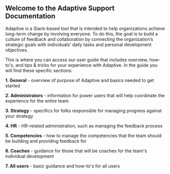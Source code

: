 ## Welcome to the Adaptive Support Documentation

Adaptive is a Slack-based tool that is intended to help organizations achieve long-term change by involving everyone.  To do this, the goal is to build a culture of feedback and collaboration by connecting the organization’s strategic goals with individuals’ daily tasks and personal development objectives.  

This is where you can access our user guide that includes overview, how-to's, and tips & tricks for your experience with Adaptive.  In the guide you will find these specific sections:

**1. General** - overview of purpose of Adaptive and basics needed to get started

**2. Administrators** - information for power users that will help coordinate the experience for the entire team

**3. Strategy** - specifics for folks responsible for managing progress against your strategy

**4. HR** - HR-related administration, such as managing the feedback process

**5. Competencies** - how to manage the competencies that the team should be building and providing feedback for

**6. Coaches** - guidance for those that will be coaches for the team's individual development

**7. All users** - basic guidance and how-to's for all users
